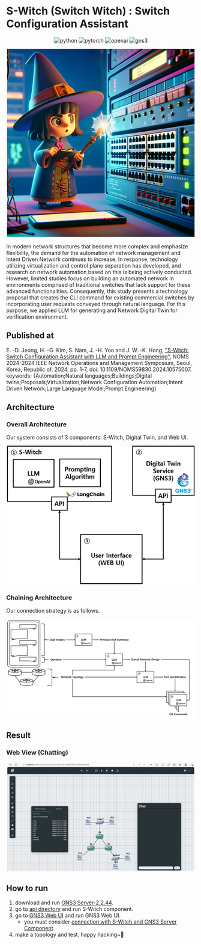 # S-Witch (Switch Witch) : Switch Configuration Assistant

<div align="center">
  
  ![python](https://img.shields.io/badge/python-3.11-brightgreen)
  ![pytorch](https://img.shields.io/badge/langchain-0.0.352-orange)
  ![openai](https://img.shields.io/badge/openai-0.28.1-blueviolet)
  ![gns3](https://img.shields.io/badge/gns3-2.2.44-blue)
  
</div>

<div align="center">

  ![thumbnail](/imgs/S-Witch.png)

</div>


In modern network structures that become more complex and emphasize flexibility, the demand for the automation of network management and Intent Driven Network continues to increase. In response, technology utilizing virtualization and control plane separation has developed, and research on network automation based on this is being actively conducted. However, limited studies focus on building an automated network in environments comprised of traditional switches that lack support for these advanced functionalities. Consequently, this study presents a technology proposal that creates the CLI command for existing commercial switches by incorporating user requests conveyed through natural language. For this purpose, we applied LLM for generating and Network Digital Twin for verification environment.

## Published at

E. -D. Jeong, H. -G. Kim, S. Nam, J. -H. Yoo and J. W. -K. Hong, ["S-Witch: Switch Configuration Assistant with LLM and Prompt Engineering"](https://ieeexplore.ieee.org/document/10575007), NOMS 2024-2024 IEEE Network Operations and Management Symposium, Seoul, Korea, Republic of, 2024, pp. 1-7, doi: 10.1109/NOMS59830.2024.10575007. keywords: {Automation;Natural languages;Buildings;Digital twins;Proposals;Virtualization;Network Configuration Automation;Intent Driven Network;Large Language Model;Prompt Engineering}

## Architecture

### Overall Architecture

Our system consists of 3 components: S-Witch, Digital Twin, and Web UI.

<div align="center">
  <img src="./imgs/overall-architecture.png" width="500px" />
</div>

### Chaining Architecture

Our connection strategy is as follows.

<div align="center">
  <img src="./imgs/llm-chaining.png" width="800px" />
</div>

## Result

### Web View (Chatting)

<div align="center">
  <img src="./imgs/web-ui.png" width="500px" />
</div>

## How to run

1. download and run [GNS3 Server-2.2.44](https://github.com/GNS3/gns3-server).
2. go to [api directory](/api) and run S-Witch component.
3. go to [GNS3 Web UI](https://github.com/euidong/gns3-web-ui) and run GNS3 Web UI.
   - you must consider [connection with S-Witch and GNS3 Server Component](https://github.com/euidong/S-Witch/README.md#overall-architecture).
4. make a topology and test. happy hacking~🤗
